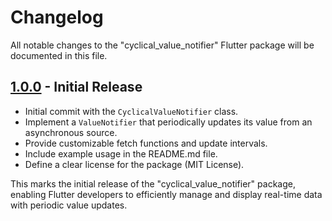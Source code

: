 # Changelog

All notable changes to the "cyclical_value_notifier" Flutter package will be documented in this file.

## [1.0.0] - Initial Release
- Initial commit with the `CyclicalValueNotifier` class.
- Implement a `ValueNotifier` that periodically updates its value from an asynchronous source.
- Provide customizable fetch functions and update intervals.
- Include example usage in the README.md file.
- Define a clear license for the package (MIT License).

This marks the initial release of the "cyclical_value_notifier" package, enabling Flutter developers to efficiently manage and display real-time data with periodic value updates.

[1.0.0]: https://github.com/your-username/cyclical_value_notifier/releases/tag/1.0.0
